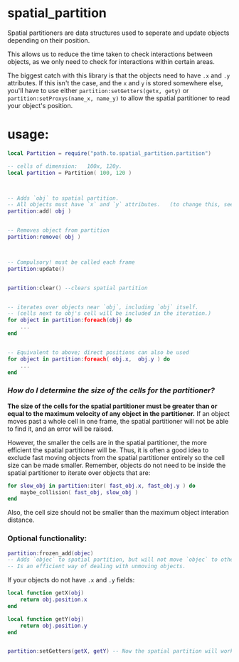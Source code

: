 

# spatial_partition
Spatial partitioners are data structures used to seperate and update objects depending on their position.

This allows us to reduce the time taken to check interactions between objects, as we only need to check for interactions within certain areas.

The biggest catch with this library is that the objects need to have `.x` and `.y` attributes. If this isn't the case, and the `x` and `y` is stored somewhere else, you'll have to use either `partition:setGetters(getx, gety)` or `partition:setProxys(name_x, name_y)` to allow the spatial partitioner to read your object's position.


# usage:

```lua
local Partition = require("path.to.spatial_partition.partition")

-- cells of dimension:   100x, 120y.
local partition = Partition( 100, 120 )



-- Adds `obj` to spatial partition.
-- All objects must have `x` and `y` attributes.   (to change this, see below.)
partition:add( obj )


-- Removes object from partition
partition:remove( obj )



-- Compulsory! must be called each frame
partition:update()


partition:clear() --clears spatial partition


-- iterates over objects near `obj`, including `obj` itself.
-- (cells next to obj's cell will be included in the iteration.)
for object in partition:foreach(obj) do
    ...
end


-- Equivalent to above; direct positions can also be used
for object in partition:foreach( obj.x,  obj.y ) do
    ...
end
```


### *How do I determine the size of the cells for the partitioner?*
**The size of the cells for the spatial partitioner must be greater than or equal to the maximum velocity of any object in the partitioner.**
If an object moves past a whole cell in one frame, the spatial partitioner will not be able to find it, and an error will be raised.

However, the smaller the cells are in the spatial partitioner, the more efficient the spatial partitioner will be.
Thus, it is often a good idea to exclude fast moving objects from the spatial partitioner entirely so the cell size can be made smaller.
Remember, objects do not need to be inside the spatial partitioner to iterate over objects that are:
```lua
for slow_obj in partition:iter( fast_obj.x, fast_obj.y ) do
    maybe_collision( fast_obj, slow_obj )
end
```

Also, the cell size should not be smaller than the maximum object interation distance.



### Optional functionality:


```lua
partition:frozen_add(objec)
-- Adds `objec` to spatial partition, but will not move `objec` to other cells.
-- Is an efficient way of dealing with unmoving objects.
```

If your objects do not have `.x` and `.y` fields:
```lua
local function getX(obj)
    return obj.position.x
end

local function getY(obj)
    return obj.position.y
end


partition:setGetters(getX, getY) -- Now the spatial partition will work with your objects!
```

